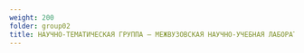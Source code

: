 ```yaml
---
weight: 200
folder: group02
title: НАУЧНО-ТЕМАТИЧЕСКАЯ ГРУППА – МЕЖВУЗОВСКАЯ НАУЧНО-УЧЕБНАЯ ЛАБОРАТОРИЯ «ТЕРМОГАЗОДИНАМИКА»
---
```

